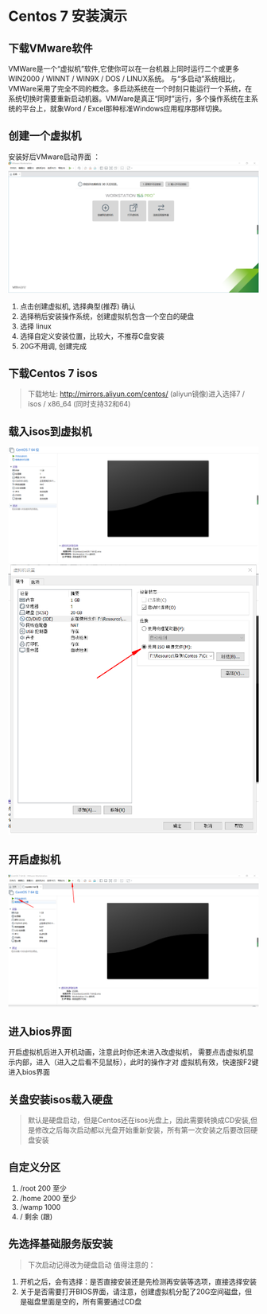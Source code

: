 # Centos 7 安装演示

## 下载VMware软件
VMWare是一个“虚拟机”软件,它使你可以在一台机器上同时运行二个或更多WIN2000 / WINNT / WIN9X / DOS / LINUX系统。
与“多启动”系统相比，VMWare采用了完全不同的概念。多启动系统在一个时刻只能运行一个系统，在系统切换时需要重新启动机器。VMWare是真正“同时”运行，多个操作系统在主系统的平台上，就象Word / Excel那种标准Windows应用程序那样切换。


## 创建一个虚拟机
安装好后VMware启动界面  ：
<img src="./../IMAGES/VMware界面.png" />

1. 点击创建虚拟机, 选择典型(推荐) 确认
2. 选择稍后安装操作系统，创建虚拟机包含一个空白的硬盘
3. 选择 linux
4. 选择自定义安装位置，比较大，不推荐C盘安装
5. 20G不用调, 创建完成


## 下载Centos 7 isos
>下载地址: http://mirrors.aliyun.com/centos/ (aliyun镜像)进入选择7 / isos / x86_64 (同时支持32和64)

## 载入isos到虚拟机
<img src="./../IMAGES/虚拟机.png"/>
<img src="./../IMAGES/载入isos到虚拟机.png"/>


## 开启虚拟机
<img src="./../IMAGES/开启虚拟机.png"/>


## 进入bios界面
开启虚拟机后进入开机动画，注意此时你还未进入改虚拟机，
需要点击虚拟机显示内部，进入（进入之后看不见鼠标），此时的操作才对
虚拟机有效，快速按F2键进入bios界面

## 关盘安装isos载入硬盘
>默认是硬盘启动，但是Centos还在isos光盘上，因此需要转换成CD安装,但是修改之后每次启动都以光盘开始重新安装，所有第一次安装之后要改回硬盘安装

## 自定义分区
1. /root 200 至少
2. /home 2000 至少
3. /wamp 1000
4. / 剩余 (跟)


## 先选择基础服务版安装
> 下次启动记得改为硬盘启动
值得注意的：
1. 开机之后，会有选择：是否直接安装还是先检测再安装等选项，直接选择安装
2. 关于是否需要打开BIOS界面，请注意，创建虚拟机分配了20G空间磁盘，但是磁盘里面是空的，所有需要通过CD盘